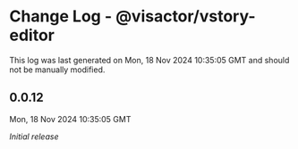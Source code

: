# Change Log - @visactor/vstory-editor

This log was last generated on Mon, 18 Nov 2024 10:35:05 GMT and should not be manually modified.

## 0.0.12
Mon, 18 Nov 2024 10:35:05 GMT

_Initial release_

